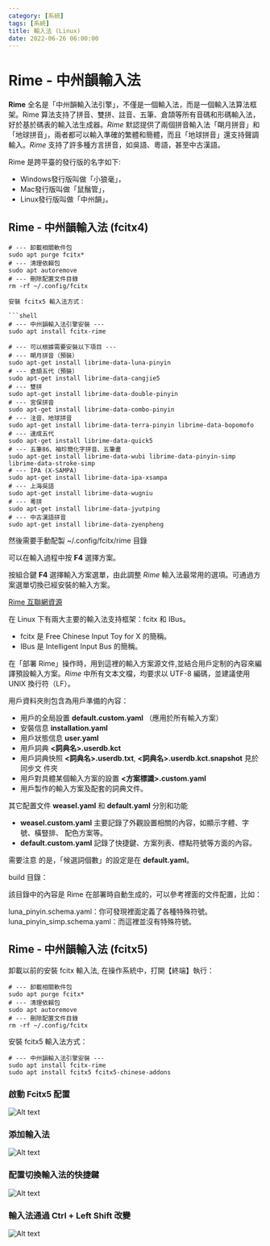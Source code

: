 ```yaml
---
category: [系統]
tags: [系統]
title: 輸入法 (Linux)
date: 2022-06-26 06:00:00
---
```


<style>
    table {
        width: 100%;
    }
</style>

# Rime - 中州韻輸入法

**Rime** 全名是「中州韻輸入法引擎」，不僅是一個輸入法，而是一個輸入法算法框架。Rime 算法支持了拼音、雙拼、註音、五筆、倉頡等所有音碼和形碼輸入法，好於基於碼表的輸入法生成器。*Rime* 默認提供了兩個拼音輸入法「朙月拼音」和「地球拼音」，兩者都可以輸入準確的繁體和簡體，而且「地球拼音」還支持聲調輸入。*Rime* 支持了許多種方言拼音，如吳語、粵語，甚至中古漢語。

Rime 是跨平臺的發行版的名字如下:

 - Windows發行版叫做「小狼毫」，
 - Mac發行版叫做「鼠鬚管」，
 - Linux發行版叫做「中州韻」。

## Rime - 中州韻輸入法 (fcitx4)

```shell
# --- 卸載相關軟件包
sudo apt purge fcitx*
# --- 清理依賴包
sudo apt autoremove
# --- 刪除配置文件目錄
rm -rf ~/.config/fcitx

安裝 fcitx5 輸入法方式：

```shell
# --- 中州韻輸入法引擎安裝 ---
sudo apt install fcitx-rime

# --- 可以根據需要安裝以下項目 ---
# --- 朙月拼音（預裝）
sudo apt-get install librime-data-luna-pinyin
# --- 倉頡五代（預裝）
sudo apt-get install librime-data-cangjie5
# --- 雙拼
sudo apt-get install librime-data-double-pinyin
# --- 宮保拼音
sudo apt-get install librime-data-combo-pinyin
# --- 注音、地球拼音
sudo apt-get install librime-data-terra-pinyin librime-data-bopomofo
# --- 速成五代
sudo apt-get install librime-data-quick5
# --- 五筆86、袖珍簡化字拼音、五筆畫
sudo apt-get install librime-data-wubi librime-data-pinyin-simp librime-data-stroke-simp
# --- IPA (X-SAMPA)
sudo apt-get install librime-data-ipa-xsampa
# --- 上海吳語
sudo apt-get install librime-data-wugniu
# --- 粵拼
sudo apt-get install librime-data-jyutping
# --- 中古漢語拼音
sudo apt-get install librime-data-zyenpheng

```

然後需要手動配製 ~/.config/fcitx/rime 目錄


可以在輸入過程中按 **F4** 選擇方案。

按組合鍵 **F4** 選擇輸入方案選單，由此調整 *Rime* 輸入法最常用的選項。可通過方案選單切換已經安裝的輸入方案。

[Rime 互聯網資源](https://github.com/rime/home/wiki/RimeWithIBus)

在 Linux 下有兩大主要的輸入法支持框架：fcitx 和 IBus。
 - fcitx 是 Free Chinese Input Toy for X 的簡稱。
 - IBus 是 Intelligent Input Bus 的簡稱。

在「部署 Rime」操作時，用到這裡的輸入方案源文件,並結合用戶定制的內容來編譯預設輸入方案。*Rime* 中所有文本文檔，均要求以 UTF-8 編碼，並建議使用 UNIX 換行符（LF）。


用戶資料夾則包含為用戶準備的內容：

- 用戶的全局設置 **default.custom.yaml** （應用於所有輸入方案）
- 安裝信息 **installation.yaml**
- 用戶狀態信息 **user.yaml**
- 用戶詞典 **<詞典名>.userdb.kct**
- 用戶詞典快照 **<詞典名>.userdb.txt**, **<詞典名>.userdb.kct.snapshot** 見於同步文 件夾
- 用戶對具體某個輸入方案的設置 **<方案標識>.custom.yaml**
- 用戶製作的輸入方案及配套的詞典文件。

其它配置文件 **weasel.yaml** 和 **default.yaml** 分別和功能

- **weasel.custom.yaml** 主要記錄了外觀設置相關的內容，如顯示字體、字號、橫豎排、 配色方案等。
- **default.custom.yaml** 記錄了快捷鍵、方案列表、標點符號等方面的內容。

需要注意 的是，「候選詞個數」的設定是在 **default.yaml**。

build 目錄：

該目錄中的內容是 Rime 在部署時自動生成的，可以參考裡面的文件配置，比如：

luna_pinyin.schema.yaml：你可發現裡面定義了各種特殊符號。
luna_pinyin_simp.schema.yaml：而這裡並沒有特殊符號。


## Rime - 中州韻輸入法 (fcitx5)

卸載以前的安裝 fcitx 輸入法, 在操作系統中，打開【終端】執行：

```shell
# --- 卸載相關軟件包
sudo apt purge fcitx*
# --- 清理依賴包
sudo apt autoremove
# --- 刪除配置文件目錄
rm -rf ~/.config/fcitx
```

安裝 fcitx5 輸入法方式：

```shell
# --- 中州韻輸入法引擎安裝 ---
sudo apt install fcitx-rime
sudo apt install fcitx5 fcitx5-chinese-addons
```

### 啟動 Fcitx5 配置

![Alt text](../assets/img/linux/imeconf.png)

### 添加輸入法

![Alt text](../assets/img/linux/imemethod.png)

### 配置切換輸入法的快捷鍵

![Alt text](../assets/img/linux/imeopt.png)

### 輸入法通過 Ctrl + Left Shift 改變

![Alt text](../assets/img/linux/imechange.png)
